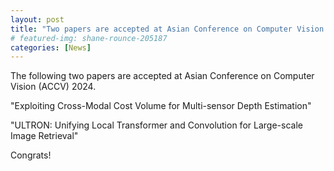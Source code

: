 ```yaml
---
layout: post
title: "Two papers are accepted at Asian Conference on Computer Vision (ACCV) 2024"
# featured-img: shane-rounce-205187
categories: [News]
---
```


The following two papers are accepted at Asian Conference on Computer Vision (ACCV) 2024.

"Exploiting Cross-Modal Cost Volume for Multi-sensor Depth Estimation"

"ULTRON: Unifying Local Transformer and Convolution for Large-scale Image Retrieval"

Congrats!
